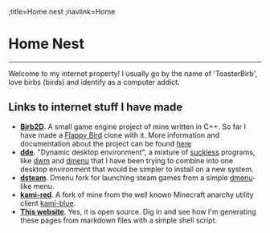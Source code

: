 ;title=Home nest
;navlink=Home

# Home Nest
---
Welcome to my internet property! I usually go by the name of 'ToasterBirb', love birbs (birds) and identify as a computer addict.

## Links to internet stuff I have made
- [**Birb2D**](https://github.com/Toasterbirb/Birb2D). A small game engine project of mine written in C++. So far I have made a [Flappy Bird](https://github.com/Toasterbirb/Flappy-Birb) clone with it. More information and documentation about the project can be found [here](https://birb2d.toasterbirb.com)
- [**dde**](https://github.com/Toasterbirb/dde/tree/dev). "Dynamic desktop environment", a mixture of [suckless](https://suckless.org/) programs, like [dwm](https://dwm.suckless.org/) and [dmenu](https://tools.suckless.org/dmenu/) that I have been trying to combine into one desktop environment that would be simpler to install on a new system.
- [**dsteam**](https://github.com/Toasterbirb/dsteam). Dmenu fork for launching steam games from a simple [dmenu](https://tools.suckless.org/dmenu/)-like menu.
- [**kami-red**](https://github.com/Toasterbirb/kami-red). A fork of mine from the well known Minecraft anarchy utility client [kami-blue](https://kamiblue.org/).
- [**This website**](https://github.com/Toasterbirb/personal-website). Yes, it is open source. Dig in and see how I'm generating these pages from markdown files with a simple shell script.

